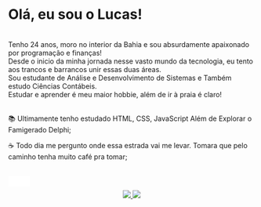 <div dsplay="inline-block">
   <h1 align="left">Olá, eu sou o Lucas!</h1>
</div>
</br>
   Tenho 24 anos, moro no interior da Bahia e sou absurdamente apaixonado por programação e finanças! 
</br>  
   Desde o inicio da minha jornada nesse vasto mundo da tecnologia, eu tento aos trancos e barrancos unir essas duas áreas.
</br>  
   Sou estudante de Análise e Desenvolvimento de Sistemas e Também estudo Ciências Contábeis. 
</br>  
   Estudar e aprender é meu maior hobbie, além de ir à praia é claro!
</br>
</br>
<div display="inline-block">
   <p align="left">📚 Ultimamente tenho estudado HTML, CSS, JavaScript Além de Explorar o Famigerado Delphi;</p>
   <p align="left">☕ Todo dia me pergunto onde essa estrada vai me levar. Tomara que pelo caminho tenha muito café pra tomar;</p>
</div>
</br>
<a href="https://www.linkedin.com/in/kasoss" target="_blank">
  <img align="left" alt="LinkedIn" width="22px" src="https://github.com/Aakarsh-B/trying-repos/blob/master/linkedin.svg" />
</a>
<a href="https://www.instagram.com/eulucasoss" target="_blank">
  <img align="left" alt="Instagram" width="22px" src="https://github.com/Aakarsh-B/trying-repos/blob/master/insta.svg" />
</a>

##
<p align="center" display="flex" >
  <a href="https://github.com/kas-oss">
    <img height="180em" src="https://github-readme-stats.vercel.app/api?username=kas-oss&show_icons=true&theme=blueberry&count_private=true"/>
    <img height="180em" src="https://github-readme-stats.vercel.app/api/top-langs/?username=kas-oss&layout=compact&count_private=true&theme=blueberry"/>
  </a>
</p>
